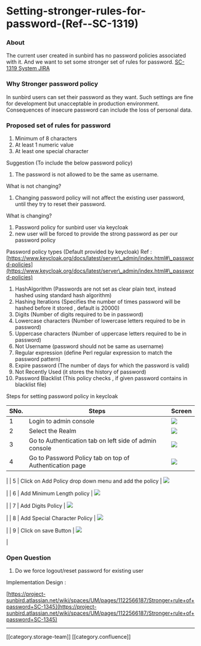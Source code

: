 # Setting-stronger-rules-for-password-(Ref--SC-1319)

### About&#x20;

The current user created in sunbird has no password policies associated with it. And we want to set some stronger set of rules for password.  [SC-1319 System JIRA](https://browse/SC-1319)

### Why Stronger password policy&#x20;

In sunbird users can set their password as they want. Such settings are fine for development but unacceptable in production environment. Consequences of insecure password can include the loss of personal data.

### Proposed set of rules for password

1. Minimum of 8 characters
2. At least 1 numeric value
3. At least one special character

Suggestion (To include the below password policy)

1. The password is not allowed to be the same as username.

What is not changing?

1. Changing password policy will not affect the existing user password, until they try to reset their password.

What is changing?

1. Password policy for sunbird user via keycloak
2. new user will be forced to provide the strong password as per our password policy

Password policy types (Default provided by keycloak)  Ref :  [https://www.keycloak.org/docs/latest/server\_admin/index.html#\_password-policies](https://www.keycloak.org/docs/latest/server\_admin/index.html#\_password-policies)

1. HashAlgorithm (Passwords are not set as clear plain text, instead hashed using standard hash algorithm)
2. Hashing Iterations (Specifies the number of times password will be hashed before it stored , default is 20000)
3. Digits (Number of digits required to be in password)
4. Lowercase characters (Number of lowercase letters required to be in password)
5. Uppercase characters (Number of uppercase letters required to be in password)
6. Not Username (password should not be same as username)
7. Regular expression (define Perl regular expression to match the password pattern)
8. Expire password (The number of days for which the password is valid)
9. Not Recently Used (it stores the history of password)
10. Password Blacklist (This policy checks , if given password contains in blacklist file)

Steps for setting password policy in keycloak

| SNo. | Steps                                                   | Screen                                                                        |
| ---- | ------------------------------------------------------- | ----------------------------------------------------------------------------- |
| 1    | Login to admin console                                  | ![](../../../../User/Fullexport2/images/storage/image2019-9-25\_15-9-29.png)  |
| 2    | Select the Realm                                        | ![](../../../../User/Fullexport2/images/storage/image2019-9-25\_15-17-1.png)  |
| 3    | Go to Authentication tab on left side of admin console  | ![](../../../../User/Fullexport2/images/storage/image2019-9-25\_15-15-51.png) |
| 4    | Go to Password Policy tab on top of Authentication page | ![](../../../../User/Fullexport2/images/storage/image2019-9-25\_15-21-58.png) |

\| | 5 | Click on Add Policy drop down menu and add the policy | ![](../../../../User/Fullexport2/images/storage/image2019-9-25\_15-24-51.png)

\| | 6 | Add Minimum Length policy | ![](../../../../User/Fullexport2/images/storage/image2019-9-25\_15-25-42.png)

\| | 7 | Add Digits Policy | ![](../../../../User/Fullexport2/images/storage/image2019-9-25\_15-26-26.png)

\| | 8 | Add Special Character Policy | ![](../../../../User/Fullexport2/images/storage/image2019-9-25\_15-27-11.png)

\| | 9 | Click on save Button | ![](../../../../User/Fullexport2/images/storage/image2019-9-25\_15-28-49.png)

|

### Open Question

1. Do we force logout/reset password for existing user

Implementation Design :&#x20;

[https://project-sunbird.atlassian.net/wiki/spaces/UM/pages/1122566187/Stronger+rule+of+password+SC-1345](https://project-sunbird.atlassian.net/wiki/spaces/UM/pages/1122566187/Stronger+rule+of+password+SC-1345)

***

\[\[category.storage-team]] \[\[category.confluence]]
